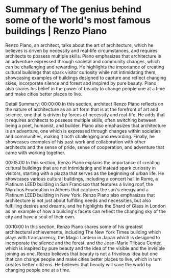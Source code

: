 # Summary of The genius behind some of the world's most famous buildings | Renzo Piano

Renzo Piano, an architect, talks about the art of architecture, which he believes is driven by necessity and real-life circumstances, and requires architects to possess multiple skills. Piano emphasizes that architecture is an adventure expressed through societal and community changes, which can be challenging and rewarding. He highlights the importance of creating cultural buildings that spark visitor curiosity while not intimidating them, showcasing examples of buildings designed to capture and reflect changing skies, incorporate silence and forest and inspired by pure beauty. Piano also shares his belief in the power of beauty to change people one at a time and make cities better places to live.

Detail Summary: 
00:00:00
In this section, architect Renzo Piano reflects on the nature of architecture as an art form that is at the forefront of art and science, one that is driven by forces of necessity and real-life. He adds that it requires architects to possess multiple skills, often switching between being a poet, humanist, and builder. Piano also emphasizes that architecture is an adventure, one which is expressed through changes within societies and communities, making it both challenging and rewarding. Finally, he showcases examples of his past work and collaboration with other architects and the sense of pride, sense of cooperation, and adventure that came with working together.

00:05:00
In this section, Renzo Piano explains the importance of creating cultural buildings that are not intimidating and instead spark curiosity in visitors, starting with a piazza that serves as the beginning of urban life. He showcases various cultural buildings, including a concert hall in Rome, a Platinum LEED building in San Francisco that features a living roof, the Niarchos Foundation in Athens that captures the sun's energy and a Platinum LEED building in New York. Renzo Piano also emphasizes that architecture is not just about fulfilling needs and necessities, but also fulfilling desires and dreams, and he highlights the Shard of Glass in London as an example of how a building's facets can reflect the changing sky of the city and have a soul of their own.

00:10:00
In this section, Renzo Piano shares some of his greatest architectural achievements, including The New York Times building which plays with transparency, the Magic Lantern in Japan which is designed to incorporate the silence and the forest, and the Jean-Marie Tjibaou Center, which is inspired by pure beauty and the idea of the visible and the invisible joining as one. Renzo believes that beauty is not a frivolous idea but one that can change people and make cities better places to live, which in turn creates better citizens. He believes that beauty will save the world by changing people one at a time.


